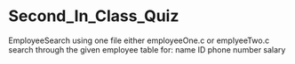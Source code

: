 # Second_In_Class_Quiz
EmployeeSearch 
  using one file either employeeOne.c or emplyeeTwo.c 
  search through the given employee table for:
    name
    ID 
    phone number
    salary 
